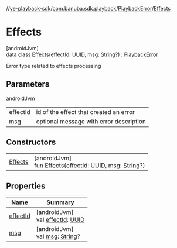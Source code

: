 //[ve-playback-sdk](../../../../index.md)/[com.banuba.sdk.playback](../../index.md)/[PlaybackError](../index.md)/[Effects](index.md)

# Effects

[androidJvm]\
data class [Effects](index.md)(effectId: [UUID](https://developer.android.com/reference/kotlin/java/util/UUID.html), msg: [String](https://kotlinlang.org/api/latest/jvm/stdlib/kotlin/-string/index.html)?) : [PlaybackError](../index.md)

Error type related to effects processing

## Parameters

androidJvm

| | |
|---|---|
| effectId | id of the effect that created an error |
| msg | optional message with error description |

## Constructors

| | |
|---|---|
| [Effects](-effects.md) | [androidJvm]<br>fun [Effects](-effects.md)(effectId: [UUID](https://developer.android.com/reference/kotlin/java/util/UUID.html), msg: [String](https://kotlinlang.org/api/latest/jvm/stdlib/kotlin/-string/index.html)?) |

## Properties

| Name | Summary |
|---|---|
| [effectId](effect-id.md) | [androidJvm]<br>val [effectId](effect-id.md): [UUID](https://developer.android.com/reference/kotlin/java/util/UUID.html) |
| [msg](msg.md) | [androidJvm]<br>val [msg](msg.md): [String](https://kotlinlang.org/api/latest/jvm/stdlib/kotlin/-string/index.html)? |
